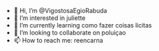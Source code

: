 - 👋 Hi, I’m @VigostosaEgioRabuda
- 👀 I’m interested in juliette
- 🌱 I’m currently learning como fazer coisas licitas
- 💞️ I’m looking to collaborate on poluiçao
- 📫 How to reach me: reencarna

<!---
VigostosaEgioRabuda/VigostosaEgioRabuda is a ✨ special ✨ repository because its `README.md` (this file) appears on your GitHub profile.
You can click the Preview link to take a look at your changes.
--->
